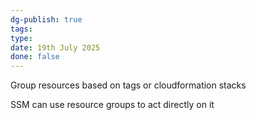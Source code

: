 ```yaml
---
dg-publish: true
tags: 
type: 
date: 19th July 2025
done: false
---
```


Group resources based on tags or cloudformation stacks

SSM can use resource groups to act directly on it